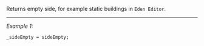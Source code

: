 Returns empty side, for example static buildings in `Eden Editor`.


---
*Example 1:*
```sqf
_sideEmpty = sideEmpty;
```